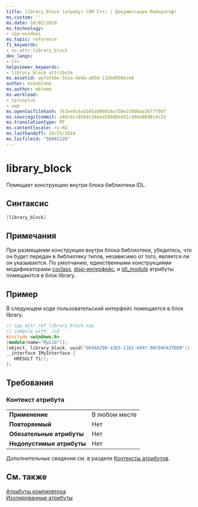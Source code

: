 ```yaml
---
title: library_block (атрибут COM C++) | Документация Майкрософт
ms.custom: ''
ms.date: 10/02/2018
ms.technology:
- cpp-windows
ms.topic: reference
f1_keywords:
- vc-attr.library_block
dev_langs:
- C++
helpviewer_keywords:
- library_block attribute
ms.assetid: ae7a7ebe-5e1a-4eda-a058-11bbd058ece8
author: mikeblome
ms.author: mblome
ms.workload:
- cplusplus
- uwp
ms.openlocfilehash: 763ee9c6ad165ad06016a730e218d6aa36777997
ms.sourcegitcommit: a9dcbcc85b4c28eed280d8e451c494a00d8c4c25
ms.translationtype: MT
ms.contentlocale: ru-RU
ms.lasthandoff: 10/25/2018
ms.locfileid: "50065126"
---
```

# <a name="libraryblock"></a>library_block

Помещает конструкцию внутри блока библиотеки IDL.

## <a name="syntax"></a>Синтаксис

```cpp
[library_block]
```

## <a name="remarks"></a>Примечания

При размещении конструкции внутри блока библиотеки, убедитесь, что он будет передан в библиотеку типов, независимо от того, является ли он указывается. По умолчанию, единственными конструкциями модификаторами [coclass](coclass.md), [disp-интерфейс](dispinterface.md), и [idl_module](idl-module.md) атрибуты помещаются в блок library.

## <a name="example"></a>Пример

В следующем коде пользовательский интерфейс помещается в блок library.

```cpp
// cpp_attr_ref_library_block.cpp
// compile with: /LD
#include <windows.h>
[module(name="MyLib")];
[object, library_block, uuid("9E66A290-4365-11D2-A997-00C04FA37DDB")]
__interface IMyInterface {
   HRESULT f1();
};
```

## <a name="requirements"></a>Требования

### <a name="attribute-context"></a>Контекст атрибута

|||
|-|-|
|**Применение**|В любом месте|
|**Повторяемый**|Нет|
|**Обязательные атрибуты**|Нет|
|**Недопустимые атрибуты**|Нет|

Дополнительные сведения см. в разделе [Контексты атрибутов](cpp-attributes-com-net.md#contexts).

## <a name="see-also"></a>См. также

[Атрибуты компилятора](compiler-attributes.md)<br/>
[Изолированные атрибуты](stand-alone-attributes.md)